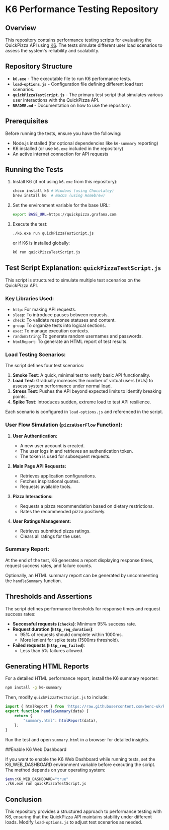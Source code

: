 # K6 Performance Testing Repository

## Overview
This repository contains performance testing scripts for evaluating the QuickPizza API using [K6](https://k6.io/). The tests simulate different user load scenarios to assess the system's reliability and scalability.

## Repository Structure

- **`k6.exe`** - The executable file to run K6 performance tests.
- **`load-options.js`** - Configuration file defining different load test scenarios.
- **`quickPizzaTestScript.js`** - The primary test script that simulates various user interactions with the QuickPizza API.
- **`README.md`** - Documentation on how to use the repository.

## Prerequisites

Before running the tests, ensure you have the following:
- Node.js installed (for optional dependencies like `k6-summary` reporting)
- K6 installed (or use `k6.exe` included in the repository)
- An active internet connection for API requests

## Running the Tests

1. Install K6 (if not using `k6.exe` from this repository):
   ```sh
   choco install k6 # Windows (using Chocolatey)
   brew install k6  # macOS (using Homebrew)
   ```
2. Set the environment variable for the base URL:
   ```sh
   export BASE_URL=https://quickpizza.grafana.com
   ```
3. Execute the test:
   ```sh
   ./k6.exe run quickPizzaTestScript.js
   ```
   or if K6 is installed globally:
   ```sh
   k6 run quickPizzaTestScript.js
   ```

## Test Script Explanation: `quickPizzaTestScript.js`

This script is structured to simulate multiple test scenarios on the QuickPizza API.

### Key Libraries Used:
- `http`: For making API requests.
- `sleep`: To introduce pauses between requests.
- `check`: To validate response statuses and content.
- `group`: To organize tests into logical sections.
- `exec`: To manage execution contexts.
- `randomString`: To generate random usernames and passwords.
- `htmlReport`: To generate an HTML report of test results.

### Load Testing Scenarios:
The script defines four test scenarios:

1. **Smoke Test**: A quick, minimal test to verify basic API functionality.
2. **Load Test**: Gradually increases the number of virtual users (VUs) to assess system performance under normal load.
3. **Stress Test**: Pushes the API beyond expected limits to identify breaking points.
4. **Spike Test**: Introduces sudden, extreme load to test API resilience.

Each scenario is configured in `load-options.js` and referenced in the script.

### User Flow Simulation (`pizzaUserFlow` Function):

1. **User Authentication:**
   - A new user account is created.
   - The user logs in and retrieves an authentication token.
   - The token is used for subsequent requests.

2. **Main Page API Requests:**
   - Retrieves application configurations.
   - Fetches inspirational quotes.
   - Requests available tools.

3. **Pizza Interactions:**
   - Requests a pizza recommendation based on dietary restrictions.
   - Rates the recommended pizza positively.

4. **User Ratings Management:**
   - Retrieves submitted pizza ratings.
   - Clears all ratings for the user.

### Summary Report:
At the end of the test, K6 generates a report displaying response times, request success rates, and failure counts.

Optionally, an HTML summary report can be generated by uncommenting the `handleSummary` function.

## Thresholds and Assertions
The script defines performance thresholds for response times and request success rates:

- **Successful requests (`checks`)**: Minimum 95% success rate.
- **Request duration (`http_req_duration`)**:
  - 95% of requests should complete within 1000ms.
  - More lenient for spike tests (1500ms threshold).
- **Failed requests (`http_req_failed`)**:
  - Less than 5% failures allowed.

## Generating HTML Reports

For a detailed HTML performance report, install the K6 summary reporter:
```sh
npm install -g k6-summary
```

Then, modify `quickPizzaTestScript.js` to include:
```js
import { htmlReport } from 'https://raw.githubusercontent.com/benc-uk/k6-reporter/main/dist/bundle.js';
export function handleSummary(data) {
    return {
        "summary.html": htmlReport(data),
    };
}
```
Run the test and open `summary.html` in a browser for detailed insights.

##Enable K6 Web Dashboard

If you want to enable the K6 Web Dashboard while running tests, set the K6_WEB_DASHBOARD environment variable before executing the script. The method depends on your operating system:
```sh
$env:K6_WEB_DASHBOARD="true"
./k6.exe run quickPizzaTestScript.js
```
## Conclusion
This repository provides a structured approach to performance testing with K6, ensuring that the QuickPizza API maintains stability under different loads. Modify `load-options.js` to adjust test scenarios as needed.

